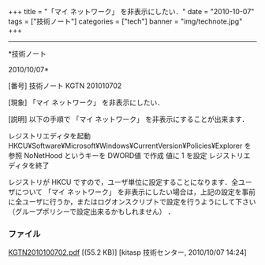 ﻿+++
title = "「マイ ネットワーク」 を非表示にしたい．"
date = "2010-10-07"
tags = ["技術ノート"]
categories = ["tech"]
banner = "img/technote.jpg"
+++

-----------------------------------------------------------------------------------------------------------------------------

*技術ノート

2010/10/07*


[番号]
技術ノート KGTN 201010702

[現象]
「マイ ネットワーク」 を非表示にしたい．

[説明]
以下の手順で 「マイ ネットワーク」 を非表示にすることが出来ます．

レジストリエディタを起動
HKCU¥Software¥Microsoft¥Windows¥CurrentVersion¥Policies¥Explorer を参照
NoNetHood というキーを DWORD値 で作成
値に 1 を設定
レジストリエディタを終了

レジストリが HKCU
ですので，ユーザ単位に設定することになります．全ユーザについて 「マイ
ネットワーク」
を非表示にしたい場合は，上記の設定を事前に全ユーザに行うか，またはログオンスクリプトで設定を行うようにして下さい
（グループポリシーで設定出来るかもしれません） ．


### ファイル

 
 


[KGTN2010100702.pdf](http://techreport.kitasp.net/attachments/download/349/KGTN2010100702.pdf)
 [(55.2 KB)] [kitasp 技術センター, 2010/10/07
14:24]


 


 

